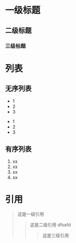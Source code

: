 # 一级标题
## 二级标题
### 三级标题


# 列表

## 无序列表
* 1
* 2
* 3

- 1
- 2
- 3

## 有序列表
1. xx
2. xx
3. xx
4. xx

# 引用
> 这是一级引用
>> 这是二级引用
        dfsafd 
>>> 这是三级引用


